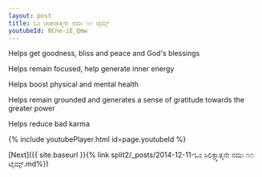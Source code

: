 ```yaml
---
layout: post
title: ಓಂ ಚಚಾರಾತ್ಮನೇ ನಮಃ ೧೧ ಟೈಮ್ಸ್
youtubeId: 8Cne-iE_Qmw
---
```

 
 
Helps get goodness, bliss and peace and God's blessings
 
Helps remain focused, help generate inner energy 
 
Helps boost physical and mental health 
 
Helps remain grounded and generates a sense of gratitude towards the greater power 
 
Helps reduce bad karma
 
 
 
 


{% include youtubePlayer.html id=page.youtubeId %}
 
[Next]({{ site.baseurl }}{% link  split2/_posts/2014-12-11-ಓಂ ಸಿಲಿಕ್ಷ್ಮಾತ್ಮನೇ ನಮಃ ೧೧ ಟೈಮ್ಸ್.md%})
 
